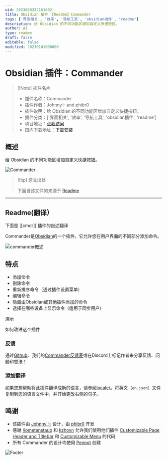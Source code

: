 ```yaml
---
uid: 2023080322161602
title: Obsidian 插件：【Readme】Commander
tags: ['界面相关', '效率', '导航工具', 'obsidian插件', 'readme']
description: 给 Obsidian 的不同功能区增加自定义快捷按钮。
author: AI
type: readme
draft: false
editable: false
modified: 20230101000000
---
```


# Obsidian 插件：Commander

> [!Note] 插件名片
> - 插件名称：Commander
> - 插件作者：Johnny✨ and phibr0
> - 插件说明：给 Obsidian 的不同功能区增加自定义快捷按钮。
> - 插件分类：['界面相关', '效率', '导航工具', 'obsidian插件', 'readme']
> - 项目地址：[点我访问](https://github.com/phibr0/obsidian-commander)
> - 国内下载地址：[下载安装](https://pkmer.cn/products/plugin/pluginMarket/?cmdr)

## 概述

给 Obsidian 的不同功能区增加自定义快捷按钮。

![Commander](https://cdn.pkmer.cn/covers/cmdr.PNG!pkmer)

> [!tip] 原文出处
> 
>下面自述文件的来源于 [Readme](https://ghproxy.net/https://raw.githubusercontent.com/phibr0/obsidian-commander/main/README.md)
> 

---

## Readme(翻译）

下面是 [[cmdr]] 插件的自述翻译


Commander是[Obsidian](https://obsidian.md)的一个插件，它允许您在用户界面的不同部分添加命令。

![commander概述](https://user-images.githubusercontent.com/46250921/177593938-2c3aae81-1bf6-45df-b06a-e51a8b4e4a0e.svg)
## 特点

- 添加命令
- 删除命令
- 重新排序命令（通过插件设置菜单）
- 编辑命令
- 隐藏由Obsidian或其他插件添加的命令
- 选择在哪些设备上显示命令（适用于同步用户）

演示

如何改进这个插件

### 反馈

通过[Github](https://github.com/phibr0/obsidian-commander)、我们的[Commander反馈表](https://forms.gle/hPjn61G9bqqFb3256)或在Discord上标记作者来分享反馈、问题和想法！

### 添加翻译

如果您想帮助将此插件翻译成新的语言，请参阅[locale/](https://github.com/phibr0/obsidian-commander/tree/main/locale)。将英文（`en.json`）文件复制到您的语言文件中，并开始更改右侧的句子。

## 鸣谢

-   该插件由 [Johnny ✨](https://github.com/jsmorabito) 设计，由 [phibr0](https://github.com/phibr0) 开发
-   感谢 [Kometenstaub](https://github.com/kometenstaub) 和 [kzhovn](https://github.com/kzhovn/) 允许我们使用他们插件 [Customizable Page Header and Titlebar](https://github.com/kometenstaub/customizable-page-header-buttons) 和 [Customizable Menu](https://github.com/kzhovn/obsidian-customizable-menu) 的代码
-   所有 Commander 的设计均使用 [Penpot](https://penpot.app) 创建

![Footer](https://user-images.githubusercontent.com/46250921/178547234-7566819b-ea3f-4e8e-8f88-a0f01d1ff270.svg)



